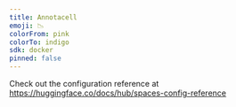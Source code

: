 ```yaml
---
title: Annotacell
emoji: 📉
colorFrom: pink
colorTo: indigo
sdk: docker
pinned: false
---
```


Check out the configuration reference at https://huggingface.co/docs/hub/spaces-config-reference

